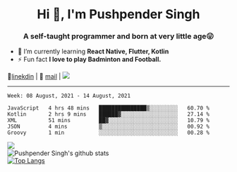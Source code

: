 <h1 align="center">Hi 👋, I'm Pushpender Singh</h1>
<h3 align="center">A self-taught programmer and born at very little age😜</h3>

- 🌱 I’m currently learning **React Native, Flutter, Kotlin**
- ⚡ Fun fact **I love to play Badminton and Football.**

👔[linekdin](https://www.linkedin.com/in/pushpender-singh-240061202/) | 📧 [mail](mailto:pushpendersingh694@gmail.com) | ![](https://komarev.com/ghpvc/?username=pushpender-singh-ap&color=blue)


---

<!--START_SECTION:waka-->
```text
Week: 08 August, 2021 - 14 August, 2021

JavaScript   4 hrs 48 mins   ███████████████▒░░░░░░░░░   60.70 % 
Kotlin       2 hrs 9 mins    ██████▓░░░░░░░░░░░░░░░░░░   27.14 % 
XML          51 mins         ██▓░░░░░░░░░░░░░░░░░░░░░░   10.79 % 
JSON         4 mins          ▒░░░░░░░░░░░░░░░░░░░░░░░░   00.92 % 
Groovy       1 min           ░░░░░░░░░░░░░░░░░░░░░░░░░   00.28 % 
```
<!--END_SECTION:waka-->

<img align="left" src="https://github-readme-streak-stats.herokuapp.com/?user=pushpender-singh-ap&theme=dark" /></br>
![Pushpender Singh's github stats](https://github-readme-stats.vercel.app/api?username=pushpender-singh-ap&show_icons=true&theme=radical&count_private=true)</br>
[![Top Langs](https://github-readme-stats.vercel.app/api/top-langs/?username=pushpender-singh-ap&theme=radical)](https://github.com/pushpender-singh-ap/github-readme-stats)
